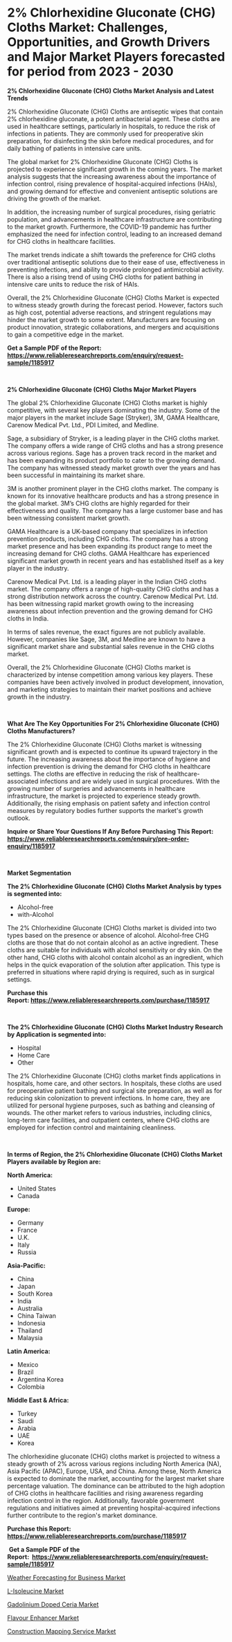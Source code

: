 <p><h1>2% Chlorhexidine Gluconate (CHG) Cloths Market: Challenges, Opportunities, and Growth Drivers and Major Market Players forecasted for period from 2023 - 2030</h1></p><p><strong>2% Chlorhexidine Gluconate (CHG) Cloths Market Analysis and Latest Trends</strong></p>
<p><p>2% Chlorhexidine Gluconate (CHG) Cloths are antiseptic wipes that contain 2% chlorhexidine gluconate, a potent antibacterial agent. These cloths are used in healthcare settings, particularly in hospitals, to reduce the risk of infections in patients. They are commonly used for preoperative skin preparation, for disinfecting the skin before medical procedures, and for daily bathing of patients in intensive care units.</p><p>The global market for 2% Chlorhexidine Gluconate (CHG) Cloths is projected to experience significant growth in the coming years. The market analysis suggests that the increasing awareness about the importance of infection control, rising prevalence of hospital-acquired infections (HAIs), and growing demand for effective and convenient antiseptic solutions are driving the growth of the market.</p><p>In addition, the increasing number of surgical procedures, rising geriatric population, and advancements in healthcare infrastructure are contributing to the market growth. Furthermore, the COVID-19 pandemic has further emphasized the need for infection control, leading to an increased demand for CHG cloths in healthcare facilities.</p><p>The market trends indicate a shift towards the preference for CHG cloths over traditional antiseptic solutions due to their ease of use, effectiveness in preventing infections, and ability to provide prolonged antimicrobial activity. There is also a rising trend of using CHG cloths for patient bathing in intensive care units to reduce the risk of HAIs.</p><p>Overall, the 2% Chlorhexidine Gluconate (CHG) Cloths Market is expected to witness steady growth during the forecast period. However, factors such as high cost, potential adverse reactions, and stringent regulations may hinder the market growth to some extent. Manufacturers are focusing on product innovation, strategic collaborations, and mergers and acquisitions to gain a competitive edge in the market.</p></p>
<p><strong>Get a Sample PDF of the Report:&nbsp; <a href="https://www.reliableresearchreports.com/enquiry/request-sample/1185917">https://www.reliableresearchreports.com/enquiry/request-sample/1185917</a></strong></p>
<p>&nbsp;</p>
<p><strong>2% Chlorhexidine Gluconate (CHG) Cloths Major Market Players</strong></p>
<p><p>The global 2% Chlorhexidine Gluconate (CHG) Cloths market is highly competitive, with several key players dominating the industry. Some of the major players in the market include Sage (Stryker), 3M, GAMA Healthcare, Carenow Medical Pvt. Ltd., PDI Limited, and Medline.</p><p>Sage, a subsidiary of Stryker, is a leading player in the CHG cloths market. The company offers a wide range of CHG cloths and has a strong presence across various regions. Sage has a proven track record in the market and has been expanding its product portfolio to cater to the growing demand. The company has witnessed steady market growth over the years and has been successful in maintaining its market share.</p><p>3M is another prominent player in the CHG cloths market. The company is known for its innovative healthcare products and has a strong presence in the global market. 3M’s CHG cloths are highly regarded for their effectiveness and quality. The company has a large customer base and has been witnessing consistent market growth.</p><p>GAMA Healthcare is a UK-based company that specializes in infection prevention products, including CHG cloths. The company has a strong market presence and has been expanding its product range to meet the increasing demand for CHG cloths. GAMA Healthcare has experienced significant market growth in recent years and has established itself as a key player in the industry.</p><p>Carenow Medical Pvt. Ltd. is a leading player in the Indian CHG cloths market. The company offers a range of high-quality CHG cloths and has a strong distribution network across the country. Carenow Medical Pvt. Ltd. has been witnessing rapid market growth owing to the increasing awareness about infection prevention and the growing demand for CHG cloths in India.</p><p>In terms of sales revenue, the exact figures are not publicly available. However, companies like Sage, 3M, and Medline are known to have a significant market share and substantial sales revenue in the CHG cloths market.</p><p>Overall, the 2% Chlorhexidine Gluconate (CHG) Cloths market is characterized by intense competition among various key players. These companies have been actively involved in product development, innovation, and marketing strategies to maintain their market positions and achieve growth in the industry.</p></p>
<p>&nbsp;</p>
<p><strong>What Are The Key Opportunities For 2% Chlorhexidine Gluconate (CHG) Cloths Manufacturers?</strong></p>
<p><p>The 2% Chlorhexidine Gluconate (CHG) Cloths market is witnessing significant growth and is expected to continue its upward trajectory in the future. The increasing awareness about the importance of hygiene and infection prevention is driving the demand for CHG cloths in healthcare settings. The cloths are effective in reducing the risk of healthcare-associated infections and are widely used in surgical procedures. With the growing number of surgeries and advancements in healthcare infrastructure, the market is projected to experience steady growth. Additionally, the rising emphasis on patient safety and infection control measures by regulatory bodies further supports the market's growth outlook.</p></p>
<p><strong>Inquire or Share Your Questions If Any Before Purchasing This Report: <a href="https://www.reliableresearchreports.com/enquiry/pre-order-enquiry/1185917">https://www.reliableresearchreports.com/enquiry/pre-order-enquiry/1185917</a></strong></p>
<p>&nbsp;</p>
<p><strong>Market Segmentation</strong></p>
<p><strong>The 2% Chlorhexidine Gluconate (CHG) Cloths Market Analysis by types is segmented into:</strong></p>
<p><ul><li>Alcohol-free</li><li>with-Alcohol</li></ul></p>
<p><p>The 2% Chlorhexidine Gluconate (CHG) Cloths market is divided into two types based on the presence or absence of alcohol. Alcohol-free CHG cloths are those that do not contain alcohol as an active ingredient. These cloths are suitable for individuals with alcohol sensitivity or dry skin. On the other hand, CHG cloths with alcohol contain alcohol as an ingredient, which helps in the quick evaporation of the solution after application. This type is preferred in situations where rapid drying is required, such as in surgical settings.</p></p>
<p><strong>Purchase this Report:&nbsp;<a href="https://www.reliableresearchreports.com/purchase/1185917">https://www.reliableresearchreports.com/purchase/1185917</a></strong></p>
<p>&nbsp;</p>
<p><strong>The 2% Chlorhexidine Gluconate (CHG) Cloths Market Industry Research by Application is segmented into:</strong></p>
<p><ul><li>Hospital</li><li>Home Care</li><li>Other</li></ul></p>
<p><p>The 2% Chlorhexidine Gluconate (CHG) cloths market finds applications in hospitals, home care, and other sectors. In hospitals, these cloths are used for preoperative patient bathing and surgical site preparation, as well as for reducing skin colonization to prevent infections. In home care, they are utilized for personal hygiene purposes, such as bathing and cleansing of wounds. The other market refers to various industries, including clinics, long-term care facilities, and outpatient centers, where CHG cloths are employed for infection control and maintaining cleanliness.</p></p>
<p>&nbsp;</p>
<p><strong>In terms of Region, the 2% Chlorhexidine Gluconate (CHG) Cloths Market Players available by Region are:</strong></p>
<p>
    <p> <strong> North America: </strong>
        <ul>
            <li>United States</li>
            <li>Canada</li>
        </ul>
        </p> 
    <p> <strong> Europe: </strong>
        <ul>
            <li>Germany</li>
            <li>France</li>
            <li>U.K.</li>
            <li>Italy</li>
            <li>Russia</li>
        </ul>
        </p> 
    <p> <strong> Asia-Pacific: </strong>
        <ul>
            <li>China</li>
            <li>Japan</li>
            <li>South Korea</li>
            <li>India</li>
            <li>Australia</li>
            <li>China Taiwan</li>
            <li>Indonesia</li>
            <li>Thailand</li>
            <li>Malaysia</li>
        </ul>
        </p> 
    <p> <strong> Latin America: </strong>
        <ul>
            <li>Mexico</li>
            <li>Brazil</li>
            <li>Argentina Korea</li>
            <li>Colombia</li>
        </ul>
        </p> 
    <p> <strong> Middle East & Africa: </strong>
        <ul>
            <li>Turkey</li>
            <li>Saudi</li>
            <li>Arabia</li>
            <li>UAE</li>
            <li>Korea</li>
        </ul>
    </p>
    </p>
<p><p>The chlorhexidine gluconate (CHG) cloths market is projected to witness a steady growth of 2% across various regions including North America (NA), Asia Pacific (APAC), Europe, USA, and China. Among these, North America is expected to dominate the market, accounting for the largest market share percentage valuation. The dominance can be attributed to the high adoption of CHG cloths in healthcare facilities and rising awareness regarding infection control in the region. Additionally, favorable government regulations and initiatives aimed at preventing hospital-acquired infections further contribute to the region's market dominance.</p></p>
<p><strong>Purchase this Report: <a href="https://www.reliableresearchreports.com/purchase/1185917">https://www.reliableresearchreports.com/purchase/1185917</a></strong></p>
<p>&nbsp;<strong>Get a Sample PDF of the Report:&nbsp;&nbsp;<a href="https://www.reliableresearchreports.com/enquiry/request-sample/1185917">https://www.reliableresearchreports.com/enquiry/request-sample/1185917</a></strong></p>
<p><strong></strong></p>
<p><p><a href="https://medium.com/@ardithlynch1906/weather-forecasting-for-business-market-analysis-and-sze-forecasted-for-period-from-2023-to-2030-4453fa2f20d6">Weather Forecasting for Business Market</a></p><p><a href="https://medium.com/@clayreinger/l-isoleucine-market-report-reveals-the-latest-trends-and-growth-opportunities-of-this-market-ed80669fdbc7">L-Isoleucine Market</a></p><p><a href="https://medium.com/@juliusadams1991/gadolinium-doped-ceria-market-size-and-market-trends-complete-industry-overview-2023-to-2030-7dbfe7924c3e">Gadolinium Doped Ceria Market</a></p><p><a href="https://medium.com/@sylvanfahey/flavour-enhancer-market-analysis-its-cagr-market-segmentation-and-global-industry-overview-7f70bf702a2f">Flavour Enhancer Market</a></p><p><a href="https://medium.com/@jeffrystehr/construction-mapping-service-market-exploring-market-share-market-trends-and-future-growth-cf2f2262e41d">Construction Mapping Service Market</a></p></p>